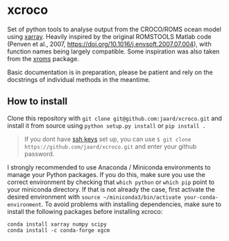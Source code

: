 # xcroco
Set of python tools to analyse output from the CROCO/ROMS ocean model using [xarray](https://github.com/pydata/xarray).
Heavily inspired by the original ROMSTOOLS Matlab code (Penven et al., 2007, https://doi.org/10.1016/j.envsoft.2007.07.004), with function names being largely compatible. Some inspiration was also taken from the [xroms](https://github.com/bjornaa/xroms) package.

Basic documentation is in preparation, please be patient and rely on the docstrings of individual methods in the meantime.

## How to install
Clone this repository with `git clone git@github.com:jaard/xcroco.git` and
install it from source using `python setup.py install` or `pip install .`

>If you dont have [ssh keys](https://help.github.com/en/articles/adding-a-new-ssh-key-to-your-github-account) set up, you can use `$ git clone https://github.com/jaard/xcroco.git` and enter your github password.

I strongly recommended to use Anaconda / Miniconda environments to manage your Python packages.
If you do this, make sure you use the correct environment by checking that `which python` or `which pip` point to your miniconda directory. If that is not already the case, first activate the desired environment with `source ~/miniconda3/bin/activate your-conda-environment`.
To avoid problems with installing dependencies, make sure to install the following packages before installing xcroco:

```
conda install xarray numpy scipy
conda install -c conda-forge xgcm
```

